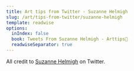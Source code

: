 ```yaml
---
title: Art tips from Twitter - Suzanne Helmigh
slug: /art/tips-from-twitter/suzanne-helmigh
template: readwise
options:
  inIndex: false
  book: Tweets From Suzanne Helmigh - Arttips🎨
  readwiseSeparator: true
---
```


All credit to [Suzanne Helmigh] on Twitter. 

[Suzanne Helmigh]: https://twitter.com/sHelmigh/